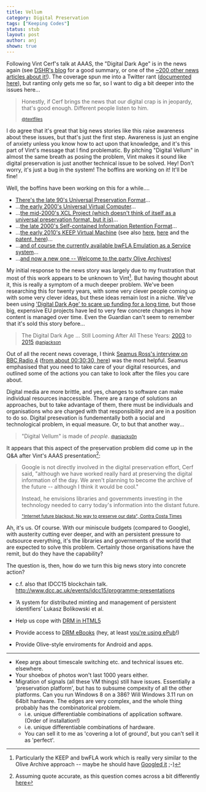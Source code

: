 ```yaml
---
title: Vellum
category: Digital Preservation
tags: ["Keeping Codes"]
status: stub
layout: post
author: anj
shown: true
---
```


Following Vint Cerf's talk at AAAS, the "Digital Dark Age" is in the news again (see [DSHR's blog](http://blog.dshr.org/2015/02/vint-cerfs-talk-at-aaas.html) for a good summary, or one of the [~200 other news articles about it!](https://www.google.co.uk/search?q=%22digital+vellum%22&tbm=nws)). The coverage spun me into a Twitter rant ([documented here](http://ws-dl.blogspot.co.uk/2015/02/2015-02-17-reactions-to-vint-cerfs.html)), but ranting only gets me so far, so I want to dig a bit deeper into the issues here...

<!--break-->

> Honestly, if Cerf brings the news that our digital crap is in jeopardy, that's good enough. Different people listen to him.
> 
> <small>[@textfiles](https://twitter.com/textfiles/status/566257028071714817)</small>

I do agree that it's great that big news stories like this raise awareness about these issues, but that's just the first step. Awareness is just an engine of anxiety unless you know how to act upon that knowledge, and it's this part of Vint's message that I find problematic. By pitching  "Digital Vellum" in almost the same breath as posing the problem, Vint makes it sound like digital preservation is just another technical issue to be solved. Hey! Don't worry, it's just a bug in the system! The boffins are working on it! It'll be fine!

Well, the boffins have been working on this for a while....

* [There's the late 90's Universal Preservation Format](http://info.wgbh.org/upf/)...
* ...[the early 2000's Universal Virtual Computer](http://en.wikipedia.org/wiki/UVC-based_preservation)...
* ...[the mid-2000's XCL Project (which doesn't think of itself as a universal preservation format, but it is)](http://planetarium.hki.uni-koeln.de/planets_cms/)...
* ...[the late 2000's Self-contained Information Retention Format](http://www.snia.org/SIRF)...
* ...[the early 2010's KEEP Virtual Machine](http://www.keep-project.eu/ezpub2/index.php?/eng/About-KEEP/Technical-solution/Progress-beyond-the-state-of-the-art) (see also [here](http://www.keep-project.eu/downloads/training/09kvm.pdf), [here](http://eprints.port.ac.uk/3417/) and the [patent, here](http://worldwide.espacenet.com/publicationDetails/biblio?CC=WO&NR=03052542&KC=&FT=E&locale=en_EP))...
* ...[and of course the currently available bwFLA Emulation as a Service system](http://bw-fla.uni-freiburg.de/)...
* ...[and now a new one -- Welcome to the party Olive Archives!](https://olivearchive.org/)

My initial response to the news story was largely due to my frustration that most of this work appears to be unknown to Vint[^1]. But having thought about it, this is really a symptom of a much deeper problem. We've been researching this for twenty years, with some very clever people coming up with some very clever ideas, but these ideas remain lost in a niche. We've been using ['Digital Dark Age' to scare up funding for a long time](https://twitter.com/anjacks0n/status/566252699768090624), but those big, expensive EU projects have led to very few concrete changes in how content is managed over time. Even the Guardian can't seem to remember that it's sold this story before...

> The Digital Dark Age ... Still Looming After All These Years: [2003](http://web.archive.org/web/20030110082553/http://www.guardian.co.uk/online/story/0,3605,871091,00.html) to [2015](http://www.theguardian.com/technology/2015/feb/13/google-boss-warns-forgotten-century-email-photos-vint-cerf)
> <small>[@anjackson](https://twitter.com/anjacks0n/status/567722836555747329)</small>

Out of all the recent news coverage, I think [Seamus Ross's interview on BBC Radio 4](https://twitter.com/anjacks0n/status/566293872238940162) ([from about 00:30:30, here](http://www.bbc.co.uk/programmes/b051w4dr)) was the most helpful. Seamus emphasised that you need to take care of your digital resources, and outlined some of the actions you can take to look after the files you care about.

Digital media are more brittle, and yes, changes to software can make individual resources inaccessible. There are a range of solutions an approaches, but to take advantage of them, there must be individuals and organisations who are charged with that responsibility and are in a position to do so.  Digital presevation is fundementally both a social and technological problem, in equal measure. Or, to but that another way...

> "Digital Vellum" is made of *people*.
> <small>[@anjacks0n](https://twitter.com/anjacks0n/status/567684803861151744)</small>

It appears that this aspect of the preservation problem did come up in the Q&A after Vint's AAAS presentation[^2]:

> Google is not directly involved in the digital preservation effort, Cerf said, "although we have worked really hard at preserving the digital information of the day. We aren't planning to become the archive of the future -- although I think it would be cool."
>
> Instead, he envisions libraries and governments investing in the technology needed to carry today's information into the distant future. 
>
> <small>["Internet future blackout: No way to preserve our data", Contra Costa Times](http://www.contracostatimes.com/education/ci_27516239/internet-future-blackout-no-way-preserve-our-data)</small>

Ah, it's us. Of course.  With our miniscule budgets (compared to Google), with austerity cutting ever deeper, and with an persistent pressure to outsource everything, it's the libraries and governments of the world that are expected to solve this problem. Certainly those organisations have the remit, but do they have the capability?

The question is, then, how do we turn this big news story into concrete action?


- c.f. also that IDCC15 blockchain talk. http://www.dcc.ac.uk/events/idcc15/programme-presentations 
- ‘A system for distributed minting and management of persistent identifiers’ Lukasz Bolikowski et al.

- Help us cope with [DRM in HTML5](http://www.infoworld.com/article/2614597/cringely/drm-sinks-its-fangs-into-html5--with-help-from-netflix--google--and-microsoft.html)
- Provide access to [DRM eBooks](https://support.google.com/books/partner/answer/3309439?hl=en-GB) (hey, at least [you're using ePub](http://en.wikipedia.org/wiki/Google_Play_Books#File_formats)!)
- Provide Olive-style enviroments for Android and apps.

[^1]: Particularly the KEEP and bwFLA work which is really very similar to the Olive Archive approach -- maybe he should have [Googled it](https://www.google.co.uk/search?q=emulation+as+a+service) ;-)
[^2]: Assuming quote accurate, as this question comes across a bit differently [here](http://dailyfreepress.com/2015/02/19/digital-dark-age-threatens-to-swallow-civilizations-bytes-expert-warns/)

----

* Keep args about timescale switching etc. and technical issues etc. elsewhere.
* Your shoebox of photos won't last 1000 years either.
* Migration of signals (all these VM things) still have issues. Essentially a 'preservation platform', but has to subsume compexity of all the other platforms. Can you run Windows 8 on a 386? Will Windows 3.11 run on 64bit hardware. The edges are very complex, and the whole thing probably has the combinatorical problem.
    * i.e. unique differentiable combinations of application software. (Order of installation!)
    * i.e. unique differentiable combinations of hardware.
    * You can sell it to me as 'covering a lot of ground', but you can't sell it as 'perfect'.